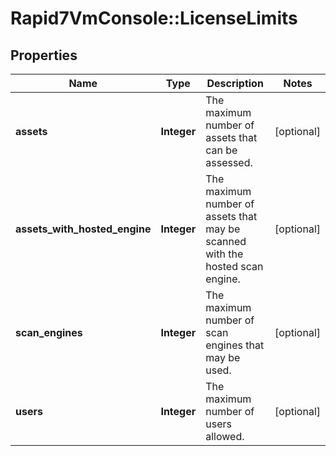# Rapid7VmConsole::LicenseLimits

## Properties
Name | Type | Description | Notes
------------ | ------------- | ------------- | -------------
**assets** | **Integer** | The maximum number of assets that can be assessed. | [optional] 
**assets_with_hosted_engine** | **Integer** | The maximum number of assets that may be scanned with the hosted scan engine. | [optional] 
**scan_engines** | **Integer** | The maximum number of scan engines that may be used. | [optional] 
**users** | **Integer** | The maximum number of users allowed. | [optional] 


